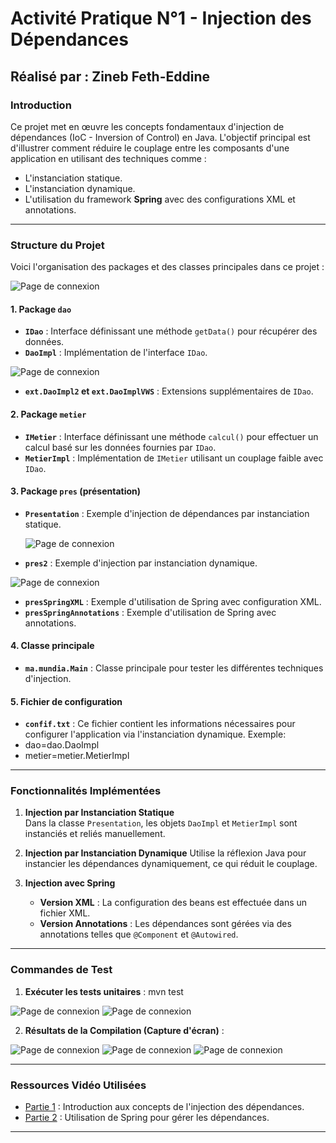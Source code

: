 # Activité Pratique N°1 - Injection des Dépendances

## Réalisé par : **Zineb Feth-Eddine**

### Introduction
Ce projet met en œuvre les concepts fondamentaux d'injection de dépendances (IoC - Inversion of Control) en Java. L'objectif principal est d'illustrer comment réduire le couplage entre les composants d'une application en utilisant des techniques comme :
- L'instanciation statique.
- L'instanciation dynamique.
- L'utilisation du framework **Spring** avec des configurations XML et annotations.

---

### Structure du Projet

Voici l'organisation des packages et des classes principales dans ce projet :


<img src="Screens/str.png" alt="Page de connexion" />


#### **1. Package `dao`**
- **`IDao`** : Interface définissant une méthode `getData()` pour récupérer des données.
- **`DaoImpl`** : Implémentation de l'interface `IDao`.
  
<img src="Screens/daoImpl.png" alt="Page de connexion" />

- **`ext.DaoImpl2` et `ext.DaoImplVWS`** : Extensions supplémentaires de `IDao`.

#### **2. Package `metier`**
- **`IMetier`** : Interface définissant une méthode `calcul()` pour effectuer un calcul basé sur les données fournies par `IDao`.
- **`MetierImpl`** : Implémentation de `IMetier` utilisant un couplage faible avec `IDao`.

#### **3. Package `pres` (présentation)**
- **`Presentation`** : Exemple d'injection de dépendances par instanciation statique.

  <img src="Screens/presentation.png" alt="Page de connexion" />


- **`pres2`** : Exemple d'injection par instanciation dynamique.

<img src="Screens/pres2.png" alt="Page de connexion" />


- **`presSpringXML`** : Exemple d'utilisation de Spring avec configuration XML.
- **`presSpringAnnotations`** : Exemple d'utilisation de Spring avec annotations.

#### **4. Classe principale**
- **`ma.mundia.Main`** : Classe principale pour tester les différentes techniques d'injection.

#### **5. Fichier de configuration**
- **`confif.txt`** : Ce fichier contient les informations nécessaires pour configurer l'application via l'instanciation dynamique. Exemple:
- dao=dao.DaoImpl
- metier=metier.MetierImpl


---

### Fonctionnalités Implémentées

1. **Injection par Instanciation Statique**  
   Dans la classe `Presentation`, les objets `DaoImpl` et `MetierImpl` sont instanciés et reliés manuellement.

2. **Injection par Instanciation Dynamique**
   Utilise la réflexion Java pour instancier les dépendances dynamiquement, ce qui réduit le couplage.

3. **Injection avec Spring**  
   - **Version XML** : La configuration des beans est effectuée dans un fichier XML.
   - **Version Annotations** : Les dépendances sont gérées via des annotations telles que `@Component` et `@Autowired`.

---


### Commandes de Test

1. **Exécuter les tests unitaires** : 
   mvn test
   
<img src="Screens/test.png" alt="Page de connexion" />
<img src="Screens/test (2).png" alt="Page de connexion" />


2. **Résultats de la Compilation (Capture d'écran)** :

<img src="Screens/3 (1).png" alt="Page de connexion" />
<img src="Screens/3 (2).png" alt="Page de connexion" />
<img src="Screens/3 (3).png" alt="Page de connexion" />



---
### Ressources Vidéo Utilisées

- [Partie 1](https://www.youtube.com/watch?v=08eEhNKOw7I) : Introduction aux concepts de l'injection des dépendances.  
- [Partie 2](https://www.youtube.com/watch?v=oP-6ly2Zt5E) : Utilisation de Spring pour gérer les dépendances.

---



